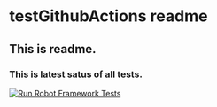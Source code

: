 # testGithubActions readme
## This is readme.
### This is latest satus of all tests.
[![Run Robot Framework Tests](https://github.com/rdomian/testGithubActions/actions/workflows/run_robot_framework_tests.yml/badge.svg)](https://github.com/rdomian/testGithubActions/actions/workflows/run_robot_framework_tests.yml)
